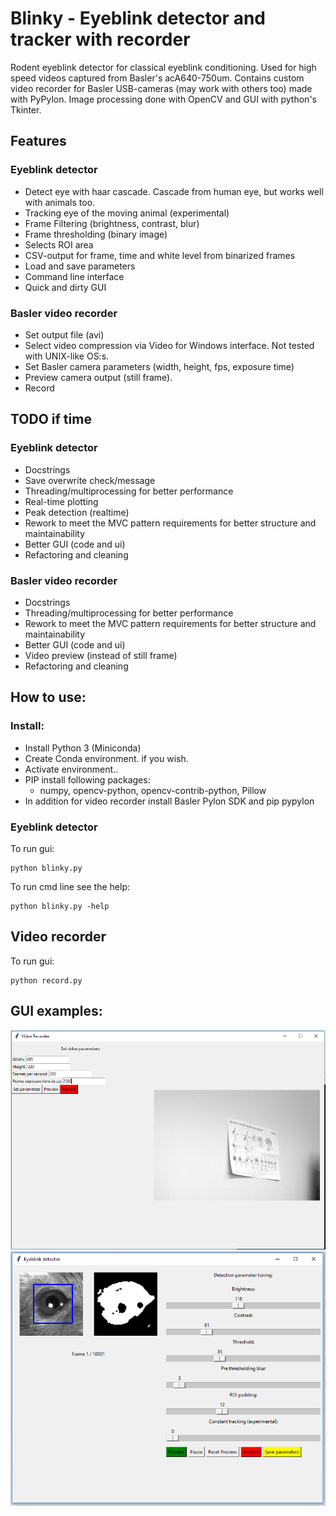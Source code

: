# Blinky - Eyeblink detector and tracker with recorder

Rodent eyeblink detector for classical eyeblink conditioning. Used for high speed videos captured from Basler's acA640-750um. Contains custom video recorder for Basler USB-cameras (may work with others too) made with PyPylon. Image processing done with OpenCV and GUI with python's Tkinter.

## Features
### Eyeblink detector
- Detect eye with haar cascade. Cascade from human eye, but works well with animals too.
- Tracking eye of the moving animal (experimental)
- Frame Filtering (brightness, contrast, blur)
- Frame thresholding (binary image)
- Selects ROI area
- CSV-output for frame, time and white level from binarized frames
- Load and save parameters
- Command line interface
- Quick and dirty GUI

### Basler video recorder
- Set output file (avi)
- Select video compression via Video for Windows interface. Not tested with UNIX-like OS:s.
- Set Basler camera parameters (width, height, fps, exposure time)
- Preview camera output (still frame).
- Record

## TODO if time
### Eyeblink detector
- Docstrings
- Save overwrite check/message
- Threading/multiprocessing for better performance
- Real-time plotting
- Peak detection (realtime)
- Rework to meet the MVC pattern requirements for better structure and maintainability
- Better GUI (code and ui)
- Refactoring and cleaning

### Basler video recorder
- Docstrings
- Threading/multiprocessing for better performance
- Rework to meet the MVC pattern requirements for better structure and maintainability
- Better GUI (code and ui)
- Video preview (instead of still frame)
- Refactoring and cleaning


## How to use:
### Install:
- Install Python 3 (Miniconda)
- Create Conda environment. if you wish.
- Activate environment..
- PIP install following packages:
  - numpy, opencv-python, opencv-contrib-python, Pillow
- In addition for video recorder install Basler Pylon SDK and pip pypylon

### Eyeblink detector
To run gui:
```
python blinky.py
```
To run cmd line see the help:
```
python blinky.py -help
```

## Video recorder
To run gui:
```
python record.py
```

## GUI examples:
![Video Recorder](sample_recorder.png)
![Eyeblink Detector](sample_detector.png)
